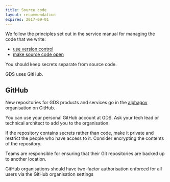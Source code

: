 ```yaml
---
title: Source code
layout: recommendation
expires: 2017-09-01
---
```


We follow the principles set out in the service manual for
managing the code that we write:

- [use version control](https://www.gov.uk/service-manual/technology/maintaining-version-control-in-coding)
- [make source code open](https://www.gov.uk/service-manual/technology/making-source-code-open-and-reusable)

You should keep secrets separate from source code.

GDS uses GitHub.

## GitHub

New repositories for GDS products and services go in the
[alphagov](https://github.com/alphagov/) organisation on GitHub.

You can use your personal GitHub account at GDS. Ask your tech
lead or technical architect to add you to the organisation.

If the repository contains secrets rather than code,
make it private and restrict the people who have access to it.
Consider encrypting the contents of the repository.

Teams are responsible for ensuring that their Git repositories
are backed up to another location.

GitHub organisations should have two-factor authorisation enforced for all users via the GitHub organisation settings
